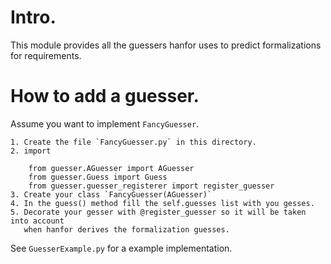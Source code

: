 # Intro.
This module provides all the guessers hanfor uses to predict formalizations for requirements.

# How to add a guesser.
Assume you want to implement `FancyGuesser`.
    
    1. Create the file `FancyGuesser.py` in this directory.
    2. import
        
        from guesser.AGuesser import AGuesser
        from guesser.Guess import Guess
        from guesser.guesser_registerer import register_guesser
    3. Create your class `FancyGuesser(AGuesser)`
    4. In the guess() method fill the self.guesses list with you gesses.
    5. Decorate your gesser with @register_guesser so it will be taken into account 
       when hanfor derives the formalization guesses.

See `GuesserExample.py` for a example implementation.
